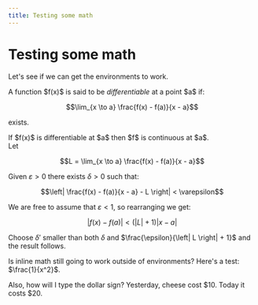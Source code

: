 ```yaml
---
title: Testing some math
---
```

# Testing some math

Let's see if we can get the environments to work.

<div class="definition">
A function $f(x)$ is said to be <i>differentiable</i> at a point $a$ if:

$$\lim_{x \to a} \frac{f(x) - f(a)}{x - a}$$

exists.
</div>

<div class="lemma">
If $f(x)$ is differentiable at $a$ then $f$ is continuous at $a$.
</div>
<div class="proof">
Let

$$L = \lim_{x \to a} \frac{f(x) - f(a)}{x - a}$$

Given $\varepsilon > 0$ there exists $\delta > 0$ such that:

$$\left| \frac{f(x) - f(a)}{x - a} - L \right| < \varepsilon$$

We are free to assume that $\varepsilon < 1$, so rearranging we get:

$$\left| f(x) - f(a) \right| < (\left| L \right| + 1) \left| x - a \right|$$

Choose $\delta'$ smaller than both $\delta$ and $\frac{\epsilon}{\left| L \right| + 1}$ and the result follows.
</div>

Is inline math still going to work outside of environments? Here's a test: $\frac{1}{x^2}$.

Also, how will I type the dollar sign?  Yesterday, cheese cost $10. Today it costs $20.
